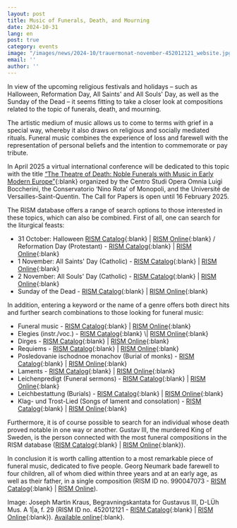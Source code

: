 ```yaml
---
layout: post
title: Music of Funerals, Death, and Mourning
date: 2024-10-31
lang: en
post: true
category: events
image: "/images/news/2024-10/trauermonat-november-452012121_website.jpg"
email: ''
author: ''
---
```


In view of the upcoming religious festivals and holidays – such as Halloween, Reformation Day, All Saints' and All Souls' Day, as well as the Sunday of the Dead – it seems fitting to take a closer look at compositions related to the topic of funerals, death, and mourning.

The artistic medium of music allows us to come to terms with grief in a special way, whereby it also draws on religious and socially mediated rituals. Funeral music combines the experience of loss and farewell with the representation of personal beliefs and the intention to commemorate or pay tribute.

In April 2025 a virtual international conference will be dedicated to this topic with the title [“The Theatre of Death: Noble Funerals with Music in Early Modern Europe”](https://www.luigiboccherini.org/2024/10/01/the-theatre-of-death-noble-funerals-with-music-in-early-modern-europe/){:blank} organized by the Centro Studi Opera Omnia Luigi Boccherini, the Conservatorio ‘Nino Rota’ of Monopoli, and the Université de Versailles-Saint-Quentin. The Call for Papers is open until 16 February 2025.

The RISM database offers a range of search options to those interested in these topics, which can also be combined. First of all, one can search for the liturgical feasts:
- 31 October: Halloween [RISM Catalog](https://opac.rism.info/search?View=rism&q=halloween){:blank} \| [RISM Online](https://rism.online/search?q=halloween&mode=sources&page=1&rows=20){:blank} / Reformation Day (Protestant) - [RISM Catalog](https://opac.rism.info/search?View=rism&q=reformationsfest){:blank} \| [RISM Online](https://rism.online/search?q=Reformationsfest&mode=sources&page=1&rows=20){:blank}
- 1 November: All Saints' Day (Catholic) - [RISM Catalog](https://opac.rism.info/search?View=rism&q=Omnium+Sanctorum){:blank} \| [RISM Online](https://rism.online/search?q=Omnium%20Sanctorum&mode=sources&page=1&rows=20){:blank}
- 2 November: All Souls' Day (Catholic) - [RISM Catalog](https://opac.rism.info/search?View=rism&q=Commemoratio+Omnium+Fidelium+Defunctorum ){:blank} \| [RISM Online](https://rism.online/search?q=Omnium%20Sanctorum&mode=sources&page=1&rows=20){:blank}
- Sunday of the Dead - [RISM Catalog](https://opac.rism.info/search?View=rism&q=Totensonntag){:blank} \| [RISM Online](https://rism.online/search?q=Totensonntag&mode=sources&page=1&rows=20){:blank}

In addition, entering a keyword or the name of a genre offers both direct hits and further search combinations to those looking for funeral music:
- Funeral music - [RISM Catalog](https://opac.rism.info/search?View=rism&subject=Funeral+music){:blank} \| [RISM Online](https://rism.online/search?q=Funeral%20music&mode=sources&page=1&rows=20){:blank}
- Elegies (instr./voc.) - [RISM Catalog](https://opac.rism.info/search?View=rism&q=Elegies+(inst./voc.)){:blank} \| [RISM Online](https://rism.online/search?q=Elegies&mode=sources&page=1&rows=20){:blank}
- Dirges - [RISM Catalog](https://opac.rism.info/search?View=rism&q=dirge){:blank} \| [RISM Online](https://rism.online/search?q=Dirges&mode=sources&page=1&rows=20){:blank}
- Requiems - [RISM Catalog](https://opac.rism.info/search?View=rism&subject=requiems){:blank} \| [RISM Online](https://rism.online/search?q=Requiems&mode=sources&page=1&rows=20){:blank} 
- Posledovanie ischodnoe monachov (Burial of monks) - [RISM Catalog](https://opac.rism.info/search?View=rism&subject=Posledovanie){:blank} \| [RISM Online](https://rism.online/search?q=Posledovanie&mode=sources&page=1&rows=20){:blank}
- Laments - [RISM Catalog](https://opac.rism.info/search?View=rism&q=laments){:blank} \| [RISM Online](https://rism.online/search?q=Laments&mode=sources&page=1&rows=20){:blank}
- Leichenpredigt (Funeral sermons) - [RISM Catalog](https://opac.rism.info/search?View=rism&q=Leichenpredigt){:blank} \| [RISM Online](https://rism.online/search?q=Leichenpredigt&mode=sources&page=1&rows=20){:blank}
- Leichbestattung (Burials) - [RISM Catalog](https://opac.rism.info/search?View=rism&q=Leichbestattung){:blank} \| [RISM Online](https://rism.online/search?q=Leichbestattung&mode=sources&page=1&rows=20){:blank}
- Klag- und Trost-Lied (Songs of lament and consolation) - [RISM Catalog](https://opac.rism.info/search?View=rism&q=Klag–+und+Trost-Lied){:blank} \| [RISM Online](https://rism.online/search?q=Klag-%20und%20Trost-Lied&mode=sources&page=1&rows=20){:blank}

Furthermore, it is of course possible to search for an individual whose death proved notable in one way or another. Gustav III, the murdered King of Sweden, is the person connected with the most funeral compositions in the RISM database ([RISM Catalog](https://opac.rism.info/search?View=rism&q=pe95249){:blank} \| [RISM Online](https://rism.online/search?q=Gustaf%20III.%2C%20konung%20av%20Sverige&mode=sources&page=1&rows=20){:blank}). 

In conclusion it is worth calling attention to a most remarkable piece of funeral music, dedicated to five people. Georg Neumark bade farewell to four children, all of whom died within three years and at an early age, as well as their father, in a single composition (RISM ID no. 990047073 - [RISM Catalog](https://opac.rism.info/search?id=990047073&View=rism){:blank} \| [RISM Online](https://rism.online/sources/990047073)). 

Image: Joseph Martin Kraus, Begravningskantata for Gustavus III, D-LÜh Mus. A 1\|a, f. 29 (RISM ID no. 452012121 - [RISM Catalog](https://opac.rism.info/search?id=452012121&View=rism){:blank} \| [RISM Online](https://rism.online/sources/452012121){:blank}). [Available online](https://digital-stadtbibliothek.luebeck.de/viewer/image/1591102692886/1/LOG_0000/){:blank}.
